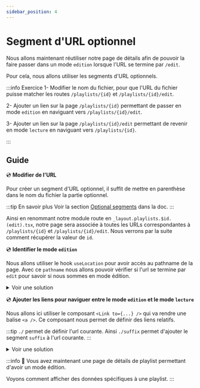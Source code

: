 ```yaml
---
sidebar_position: 4
---
```


# Segment d'URL optionnel

Nous allons maintenant réutiliser notre page de détails afin de pouvoir la faire passer dans un mode `edition` lorsque l'URL se termine par `/edit`.

Pour cela, nous allons utiliser les segments d'URL optionnels.

:::info Exercice
1- Modifier le nom du fichier, pour que l'URL du fichier puisse matcher les routes `/playlists/{id}` et `/playlists/{id}/edit`.

2- Ajouter un lien sur la page `/playlists/{id}` permettant de passer en mode `edition` en naviguant vers `/playlists/{id}/edit`.

3- Ajouter un lien sur la page `/playlists/{id}/edit` permettant de revenir en mode `lecture` en naviguant vers `/playlists/{id}`.

:::

## Guide

💿 **Modifier de l'URL**

Pour créer un segment d'URL optionnel, il suffit de mettre en parenthèse dans le nom du fichier la partie optionnel.

:::tip En savoir plus
Voir la section [Optional segments](https://remix.run/docs/en/1.14.3/file-conventions/route-files-v2#optional-segments) dans la doc.
:::

Ainsi en renommant notre module route en `_layout.playlists.$id.(edit).tsx`, notre page sera associée à toutes les URLs correspondantes à `/playlists/{id}` et `/playlists/{id}/edit`. Nous verrons par la suite comment récupérer la valeur de `id`.

💿 **Identifier le mode `edition`**

Nous allons utiliser le hook `useLocation` pour avoir accès au pathname de la page. Avec ce `pathname` nous allons pouvoir vérifier si l'url se termine par `edit` pour savoir si nous sommes en mode édition.

<details>
  <summary>Voir une solution</summary>

```tsx title="app/routes/_layout.playlists.$id.(edit).tsx"

const isEditionUrl = (pathname: string) => pathname.endsWith("/edit");

export default function Playlists() {
  const location = useLocation();
  const isEditionMode = isEditionUrl(location.pathname);
  //...
  return (
    //...
  );
}
```

</details>

💿 **Ajouter les liens pour naviguer entre le mode `edition` et le mode `lecture`**

Nous allons ici utiliser le composant `<Link to={...} />` qui va rendre une balise `<a />`. Ce composant nous permet de définir des liens relatifs.

:::tip
`./` permet de définir l'url courante. Ainsi `./suffix` permet d'ajouter le segment `suffix` à l'url courante.
:::

<details>
  <summary>Voir une solution</summary>

```tsx title="app/routes/_layout.playlists.$id.(edit).tsx"
export default function Playlists() {
  const location = useLocation();
  const isEditionMode = isEditionUrl(location.pathname);
  //...
  return (
    <>
      {/*...*/}
      {isEditionMode ? (
        <Link to="./edit">Edit</Link>
      ) : (
        <Link to="./..">Done</Link>
      )}
      {/*...*/}
    </>
  );
}
```

</details>

:::info 👏 Vous avez maintenant une page de détails de playlist permettant d'avoir un mode édition.

Voyons comment afficher des données spécifiques à une playlist.
:::
